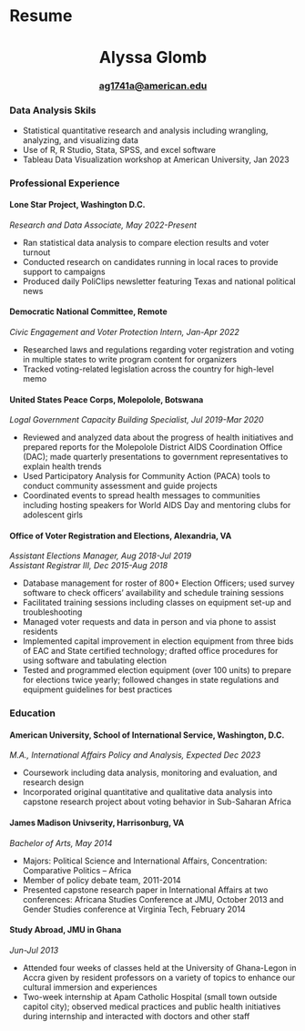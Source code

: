# Resume

# <div align="center">Alyssa Glomb</div>
### <div align="center">ag1741a@american.edu</div>

### Data Analysis Skils
- Statistical quantitative research and analysis including wrangling, analyzing, and visualizing data
- Use of R, R Studio, Stata, SPSS, and excel software
- Tableau Data Visualization workshop at American University, Jan 2023

### Professional Experience
#### Lone Star Project, Washington D.C.
*Research and Data Associate, May 2022-Present*
- Ran statistical data analysis to compare election results and voter turnout
- Conducted research on candidates running in local races to provide support to campaigns
- Produced daily PoliClips newsletter featuring Texas and national political news

#### Democratic National Committee, Remote
*Civic Engagement and Voter Protection Intern, Jan-Apr 2022*
- Researched laws and regulations regarding voter registration and voting in multiple states to write program content for organizers
- Tracked voting-related legislation across the country for high-level memo

#### United States Peace Corps, Molepolole, Botswana
*Logal Government Capacity Building Specialist, Jul 2019-Mar 2020*
- Reviewed and analyzed data about the progress of health initiatives and prepared reports for the Molepolole District AIDS Coordination Office (DAC); made quarterly presentations to government representatives to explain health trends
- Used Participatory Analysis for Community Action (PACA) tools to conduct community assessment and guide projects
- Coordinated events to spread health messages to communities including hosting speakers for World AIDS Day and mentoring clubs for adolescent girls

#### Office of Voter Registration and Elections, Alexandria, VA	
*Assistant Elections Manager, Aug 2018-Jul 2019*  
*Assistant Registrar III, Dec 2015-Aug 2018*
- Database management for roster of 800+ Election Officers; used survey software to check officers’ availability and schedule training sessions
- Facilitated training sessions including classes on equipment set-up and troubleshooting
- Managed voter requests and data in person and via phone to assist residents
- Implemented capital improvement in election equipment from three bids of EAC and State certified technology; drafted office procedures for using software and tabulating election
- Tested and programmed election equipment (over 100 units) to prepare for elections twice yearly; followed changes in state regulations and equipment guidelines for best practices

### Education
#### American University, School of International Service, Washington, D.C.
*M.A., International Affairs Policy and Analysis, Expected Dec 2023*
- Coursework including data analysis, monitoring and evaluation, and research design
- Incorporated original quantitative and qualitative data analysis into capstone research project about voting behavior in Sub-Saharan Africa

#### James Madison Univserity, Harrisonburg, VA
*Bachelor of Arts, May 2014*
- Majors: Political Science and International Affairs, Concentration: Comparative Politics – Africa
- Member of policy debate team, 2011-2014 
- Presented capstone research paper in International Affairs at two conferences: Africana Studies Conference at JMU, October 2013 and Gender Studies conference at Virginia Tech, February 2014

#### Study Abroad, JMU in Ghana
*Jun-Jul 2013*
- Attended four weeks of classes held at the University of Ghana-Legon in Accra given by resident professors on a variety of topics to enhance our cultural immersion and experiences
- Two-week internship at Apam Catholic Hospital (small town outside capitol city); observed medical practices and public health initiatives during internship and interacted with doctors and other staff
